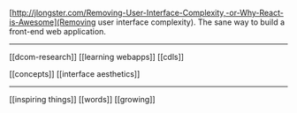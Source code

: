 [http://jlongster.com/Removing-User-Interface-Complexity,-or-Why-React-is-Awesome](Removing user interface complexity). The sane way to build a front-end web application.

----

[[dcom-research]]  [[learning webapps]]  [[cdls]]

[[concepts]] [[interface aesthetics]] 

---

[[inspiring things]] [[words]] [[growing]] 